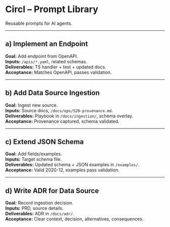 # Circl – Prompt Library

Reusable prompts for AI agents.

---

## a) Implement an Endpoint
**Goal:** Add endpoint from OpenAPI.  
**Inputs:** `/apis/*.yaml`, related schemas.  
**Deliverables:** TS handler + test + updated docs.  
**Acceptance:** Matches OpenAPI, passes validation.

---

## b) Add Data Source Ingestion
**Goal:** Ingest new source.  
**Inputs:** Source docs, `/docs/ops/520-provenance.md`.  
**Deliverables:** Playbook in `/docs/ingestion/`, schema overlay.  
**Acceptance:** Provenance captured, schema validated.

---

## c) Extend JSON Schema
**Goal:** Add fields/examples.  
**Inputs:** Target schema file.  
**Deliverables:** Updated schema + JSON examples in `/examples/`.  
**Acceptance:** Valid 2020-12, examples pass validation.

---

## d) Write ADR for Data Source
**Goal:** Record ingestion decision.  
**Inputs:** PRD, source details.  
**Deliverables:** ADR in `/docs/adr/`.  
**Acceptance:** Clear context, decision, alternatives, consequences.

